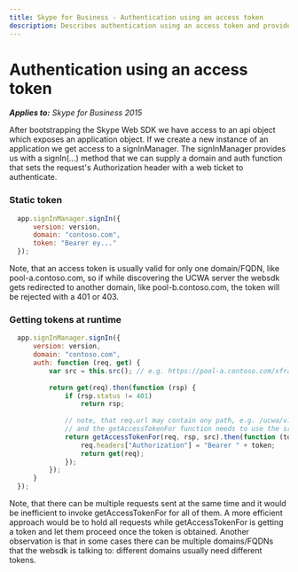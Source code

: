 ```yaml
---
title: Skype for Business - Authentication using an access token
description: Describes authentication using an access token and provides a code example that creates a static example and gets tokens at runtime.
---
```

# Authentication using an access token

 _**Applies to:** Skype for Business 2015_

After bootstrapping the Skype Web SDK we have access to an api object which exposes an application object.  If we create a new instance of an application we get access to a signInManager.  The signInManager provides us with a signIn(...) method that we can supply a domain and auth function that sets the request's Authorization header with a web ticket to authenticate.

### Static token

  ```js
    app.signInManager.signIn({
        version: version,        
        domain: "contoso.com",
        token: "Bearer ey..."
    });
  ```
  
Note, that an access token is usually valid for only one domain/FQDN, like pool-a.contoso.com, so if while discovering the UCWA server the websdk gets redirected to another domain, like pool-b.contoso.com, the token will be rejected with a 401 or 403.
  
### Getting tokens at runtime

  ```js
    app.signInManager.signIn({
        version: version,        
        domain: "contoso.com",
        auth: function (req, get) {
            var src = this.src(); // e.g. https://pool-a.contoso.com/xframe
        
            return get(req).then(function (rsp) {
                if (rsp.status != 401)
                    return rsp;
                    
                // note, that req.url may contain ony path, e.g. /ucwa/v1/oauth/applications/1132
                // and the getAccessTokenFor function needs to use the src value to get the token audience
                return getAccessTokenFor(req, rsp, src).then(function (token) {
                    req.headers["Authorization"] = "Bearer " + token;
                    return get(req);
                });
            });
        }
    });
  ```
  
Note, that there can be multiple requests sent at the same time and it would be inefficient to invoke getAccessTokenFor for all of them. A more efficient approach would be to hold all requests while getAccessTokenFor is getting a token and let them proceed once the token is obtained. Another observation is that in some cases there can be multiple domains/FQDNs that the websdk is talking to: different domains usually need different tokens.
  

